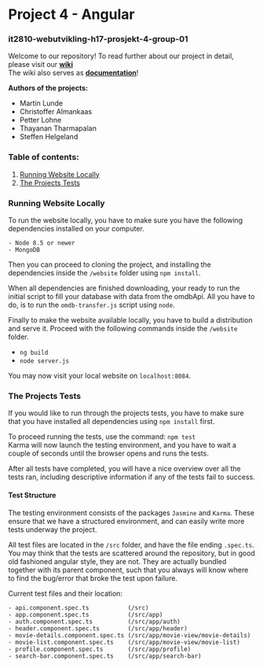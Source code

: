 # Project 4 - Angular
### it2810-webutvikling-h17-prosjekt-4-group-01
Welcome to our repository! To read further about our project in detail, 
please visit our [**wiki**](https://github.com/IT2810/it2810-webutvikling-h17-prosjekt-4-group-01/wiki/Project-4---Wiki)  
The wiki also serves as [**documentation**](https://github.com/IT2810/it2810-webutvikling-h17-prosjekt-4-group-01/wiki/Project-4---Wiki)!

**Authors of the projects:**
- Martin Lunde
- Christoffer Almankaas
- Petter Lohne
- Thayanan Tharmapalan
- Steffen Helgeland

### Table of contents:
1. [Running Website Locally](#Local)
2. [The Projects Tests](#Tests)

### Running Website Locally <a name="Local"></a>
To run the website locally, you have to make sure you have the following dependencies
installed on your computer.
```
- Node 8.5 or newer
- MongoDB
```
Then you can proceed to cloning the project, and installing the dependencies inside
the `/website` folder using `npm install`.

When all dependencies are finished downloading, your ready to run the initial script
to fill your database with data from the omdbApi. All you have to do, is to run 
the `omdb-transfer.js` script using `node`.

Finally to make the website available locally, you have to build a distribution and 
serve it. Proceed with the following commands inside the `/website` folder.  
- `ng build`
- `node server.js`

You may now visit your local website on `localhost:8084`.

### The Projects Tests <a name="Tests"></a>

If you would like to run through the projects tests, you have to make sure that you have
installed all dependencies using `npm install` first.

To proceed running the tests, use the command: `npm test`  
Karma will now launch the testing environment, and you have to wait a couple of seconds
until the browser opens and runs the tests.  

After all tests have completed, you will have a nice overview over all the tests ran, including
descriptive information if any of the tests fail to success.

#### Test Structure

The testing environment consists of the packages `Jasmine` and `Karma`.
These ensure that we have a structured environment, and can easily write more tests underway
the project.  

All test files are located in the `/src` folder, and have the file ending `.spec.ts`.  
You may think that the tests are scattered around the repository, but in good old fashioned
angular style, they are not. They are actually bundled together with its parent component, such
that you always will know where to find the bug/error that broke the test upon failure.

Current test files and their location:
```
- api.component.spec.ts           (/src)
- app.component.spec.ts           (/src/app)
- auth.component.spec.ts          (/src/app/auth)
- header.component.spec.ts        (/src/app/header)
- movie-details.component.spec.ts (/src/app/movie-view/movie-details)
- movie-list.component.spec.ts    (/src/app/movie-view/movie-list)
- profile.component.spec.ts       (/src/app/profile)
- search-bar.component.spec.ts    (/src/app/search-bar)
```
